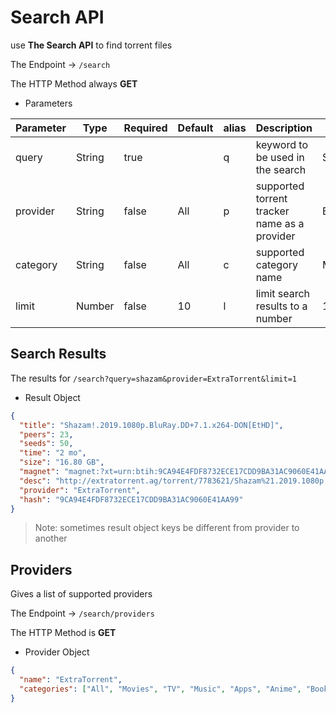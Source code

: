 # Search API

use **The Search API** to find torrent files

The Endpoint -> `/search`

The HTTP Method always **GET**

- Parameters

| Parameter | Type   | Required | Default | alias | Description                                  | Example      |
| --------- | ------ | -------- | ------- | ----- | -------------------------------------------- | ------------ |
| query     | String | true     |         | q     | keyword to be used in the search             | Shazam       |
| provider  | String | false    | All     | p     | supported torrent tracker name as a provider | ExtraTorrent |
| category  | String | false    | All     | c     | supported category name                      | Movies       |
| limit     | Number | false    | 10      | l     | limit search results to a number             | 100          |

## Search Results

The results for `/search?query=shazam&provider=ExtraTorrent&limit=1`

- Result Object

```json
{
  "title": "Shazam!.2019.1080p.BluRay.DD+7.1.x264-DON[EtHD]",
  "peers": 23,
  "seeds": 50,
  "time": "2 mo",
  "size": "16.80 GB",
  "magnet": "magnet:?xt=urn:btih:9CA94E4FDF8732ECE17CDD9BA31AC9060E41AA99&dn=Shazam%21.2019.1080p.BluRay.DD%2B7.1.x264-DON%5BEtHD%5D&tr=udp%3A%2F%2Ftracker.opentrackr.org%3A1337%2Fannounce;tr=udp%3A%2F%2Ftracker.coppersurfer.tk%3A6969%2Fannounce;tr=udp%3A%2F%2Fipv4.tracker.harry.lu%3A80%2Fannounce;tr=udp%3A%2F%2Ftracker.pirateparty.gr%3A6969%2Fannounce;tr=udp%3A%2F%2Fexplodie.org%3A6969%2Fannounce;tr=udp%3A%2F%2Ftracker.tiny-vps.com%3A6969%2Fannounce;tr=udp%3A%2F%2Fexodus.desync.com%3A6969%2Fannounce;tr=udp%3A%2F%2Ftracker.torrent.eu.org%3A451;tr=udp%3A%2F%2Fopen.demonii.si%3A1337%2Fannounce",
  "desc": "http://extratorrent.ag/torrent/7783621/Shazam%21.2019.1080p.BluRay.DD%2B7.1.x264-DON%5BEtHD%5D.html",
  "provider": "ExtraTorrent",
  "hash": "9CA94E4FDF8732ECE17CDD9BA31AC9060E41AA99"
}
```

> Note: sometimes result object keys be different from provider to another

## Providers

Gives a list of supported providers

The Endpoint -> `/search/providers`

The HTTP Method is **GET**

- Provider Object

```json
{
  "name": "ExtraTorrent",
  "categories": ["All", "Movies", "TV", "Music", "Apps", "Anime", "Books"]
}
```
